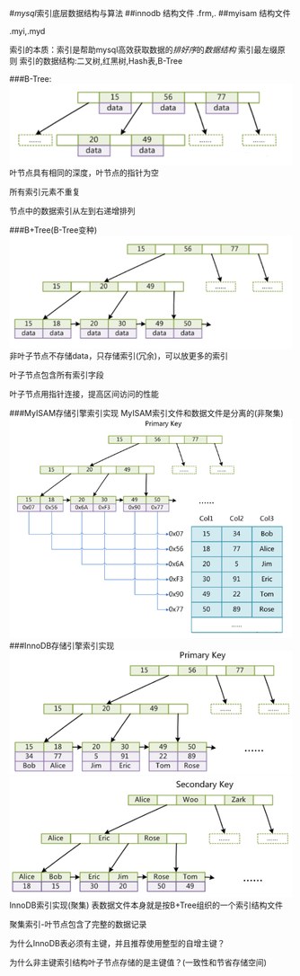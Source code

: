 #*mysql*索引底层数据结构与算法
##innodb 结构文件
.frm,.
##myisam 结构文件

.myi,.myd

索引的本质：索引是帮助mysql高效获取数据的*排好序*的*数据结构*
索引最左缀原则
索引的数据结构:二叉树,红黑树,Hash表,B-Tree

###B-Tree:
![](./images/B-Tree.png)
叶节点具有相同的深度，叶节点的指针为空

所有索引元素不重复

节点中的数据索引从左到右递增排列

###B+Tree(B-Tree变种)
![](./images/B+Tree.png)
非叶子节点不存储data，只存储索引(冗余)，可以放更多的索引

叶子节点包含所有索引字段

叶子节点用指针连接，提高区间访问的性能

###MyISAM存储引擎索引实现
MyISAM索引文件和数据文件是分离的(非聚集)
![](./images/myisam-index.png)
###InnoDB存储引擎索引实现
![](./images/innodb-1.png)
![](./images/innodb-2.png)
InnoDB索引实现(聚集)
表数据文件本身就是按B+Tree组织的一个索引结构文件

聚集索引-叶节点包含了完整的数据记录

为什么InnoDB表必须有主键，并且推荐使用整型的自增主键？

为什么非主键索引结构叶子节点存储的是主键值？(一致性和节省存储空间)

